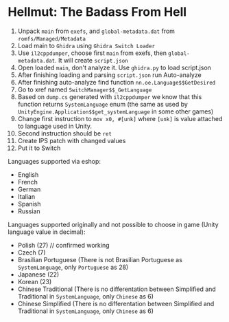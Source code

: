 # Hellmut: The Badass From Hell

1. Unpack `main` from `exefs`, and `global-metadata.dat` from `romfs/Managed/Metadata`
2. Load main to `Ghidra` using `Ghidra Switch Loader`
3. Use `il2cppdumper`, choose first `main` from exefs, then `global-metadata.dat`. It will create `script.json`
4. Open loaded `main`, don't analyze it. Use `ghidra.py` to load script.json
5. After finishing loading and parsing `script.json` run Auto-analyze
6. After finishing auto-analyze find function `nn.oe.Language$$GetDesired`
7. Go to xref named `SwitchManager$$_GetLanguage`
8. Based on `dump.cs` generated with `il2cppdumper` we know that this function returns `SystemLanguage` enum (the same as used by `UnityEngine.Application$$get_systemLanguage` in some other games)
9. Change first instruction to `mov x0, #[unk]` where `[unk]` is value attached to language used in Unity.
10. Second instruction should be `ret`
8. Create IPS patch with changed values
9. Put it to Switch

Languages supported via eshop:
- English
- French
- German
- Italian
- Spanish
- Russian

Languages supported originally and not possible to choose in game (Unity language value in decimal):
- Polish (27) // confirmed working
- Czech (7)
- Brasilian Portuguese (There is not Brasilian Portuguese as `SystemLanguage`, only `Portuguese` as 28)
- Japanese (22)
- Korean (23)
- Chinese Traditional (There is no differentation between Simplified and Traditional in `SystemLanguage`, only `Chinese` as 6)
- Chinese Simplified (There is no differentation between Simplified and Traditional in `SystemLanguage`, only `Chinese` as 6)
